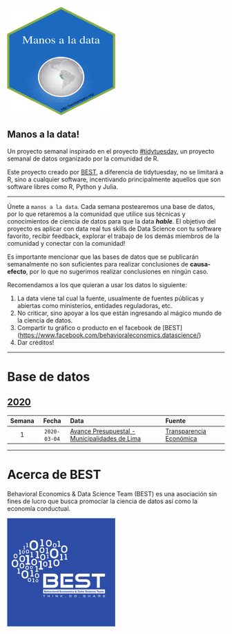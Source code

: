![](static/hex1.png)

## Manos a la data!

Un proyecto semanal inspirado en el proyecto [#tidytuesday](https://github.com/rfordatascience/tidytuesday), un proyecto  semanal de datos organizado por la comunidad de R.

Este proyecto creado por [BEST](http://besteamperu.org/), a diferencia de tidytuesday, no se limitará a R, sino a cualquier software, incentivando principalmente aquellos que son software libres como R, Python y Julia.

***

Únete a `manos a la data`. Cada semana postearemos una base de datos, por lo que retaremos a la comunidad que utilice sus técnicas y conocimientos de ciencia de datos para que la data ***hable***. El objetivo del proyecto es aplicar con data real tus skills de Data Science con tu software favorito, recibir feedback, explorar el trabajo de los demás miembros de la comunidad y conectar con la comunidad!

Es importante mencionar que las bases de datos que se publicarán semanalmente no son suficientes para realizar conclusiones de **causa-efecto**, por lo que no sugerimos realizar conclusiones en ningún caso. 

Recomendamos a los que quieran a usar los datos lo siguiente:

1. La data viene tal cual la fuente, usualmente de fuentes públicas y abiertas como ministerios, entidades reguladoras, etc.
2. No criticar, sino apoyar a los que están ingresando al mágico mundo de la ciencia de datos.
3. Compartir tu gráfico o producto en el facebook de [BEST] (https://www.facebook.com/behavioraleconomics.datascience/)
4. Dar créditos!

***

# Base de datos
## [2020](data/2020)  

| Semana | Fecha | Data | Fuente |
| :---: | :---: | :--- | :--- |
| 1 | `2020-03-04` | [Avance Presupuestal - Municipalidades de Lima](data/2020/2020-01-07/readme.md) | [Transparencia Económica](http://apps5.mineco.gob.pe/transparencia/mensual/)

***

# Acerca de BEST

Behavioral Economics & Data Science Team (BEST) es una asociación sin fines de lucro que busca promociar la ciencia de datos así como la economía conductual.

![](static/best_logo.png)

